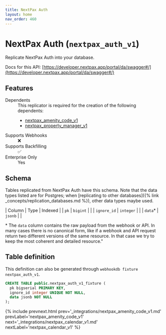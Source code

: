 ```yaml
---
title: NextPax Auth
layout: home
nav_order: 460
---
```


# NextPax Auth (`nextpax_auth_v1`)

Replicate NextPax Auth into your database.

Docs for this API: [https://developer.nextpax.app/portal/da/swagger#/](https://developer.nextpax.app/portal/da/swagger#/)

## Features

<dl>
<dt>Dependents</dt>
<dd>This replicator is required for the creation of the following dependents:
<ul>
<li><a href="{% link _integrations/nextpax_amenity_code_v1.md %}">nextpax_amenity_code_v1</a></li>
<li><a href="{% link _integrations/nextpax_property_manager_v1.md %}">nextpax_property_manager_v1</a></li>
</ul>
</dd>

<dt>Supports Webhooks</dt>
<dd>❌</dd>
<dt>Supports Backfilling</dt>
<dd>✅</dd>
<dt>Enterprise Only</dt>
<dd>Yes</dd>

</dl>

## Schema

Tables replicated from NextPax Auth have this schema.
Note that the data types listed are for Postgres;
when [replicating to other databases]({% link _concepts/replication_databases.md %}),
other data types maybe used.

| Column | Type | Indexed |
| `pk` | `bigint` |  |
| `ignore_id` | `integer` |  |
| `data`* | `jsonb` |  |

<span class="fs-3">* The `data` column contains the raw payload from the webhook or API.
In many cases there is no canonical form, like if a webhook and API request return
two different versions of the same resource.
In that case we try to keep the most coherent and detailed resource."</span>

## Table definition

This definition can also be generated through `webhookdb fixture nextpax_auth_v1`.

```sql
CREATE TABLE public.nextpax_auth_v1_fixture (
  pk bigserial PRIMARY KEY,
  ignore_id integer UNIQUE NOT NULL,
  data jsonb NOT NULL
);
```

{% include prevnext.html prev='_integrations/nextpax_amenity_code_v1.md' prevLabel='nextpax_amenity_code_v1' next='_integrations/nextpax_calendar_v1.md' nextLabel='nextpax_calendar_v1' %}

